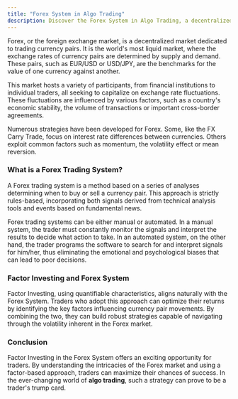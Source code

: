 ```yaml
---
title: "Forex System in Algo Trading"
description: Discover the Forex System in Algo Trading, a decentralized market dedicated to trading currency pairs with varying strategies including Factor Investing. Learn about manual vs automated systems, optimization, and resources for traders. Maximize chances of success in the Forex market through a systematic, rule-based approach.
---
```




Forex, or the foreign exchange market, is a decentralized market dedicated to trading currency pairs. It is the world's most liquid market, where the exchange rates of currency pairs are determined by supply and demand. These pairs, such as EUR/USD or USD/JPY, are the benchmarks for the value of one currency against another.

This market hosts a variety of participants, from financial institutions to individual traders, all seeking to capitalize on exchange rate fluctuations. These fluctuations are influenced by various factors, such as a country's economic stability, the volume of transactions or important cross-border agreements.

Numerous strategies have been developed for Forex. Some, like the FX Carry Trade, focus on interest rate differences between currencies. Others exploit common factors such as momentum, the volatility effect or mean reversion.

### What is a Forex Trading System?

A Forex trading system is a method based on a series of analyses determining when to buy or sell a currency pair. This approach is strictly rules-based, incorporating both signals derived from technical analysis tools and events based on fundamental news.

Forex trading systems can be either manual or automated. In a manual system, the trader must constantly monitor the signals and interpret the results to decide what action to take. In an automated system, on the other hand, the trader programs the software to search for and interpret signals for him/her, thus eliminating the emotional and psychological biases that can lead to poor decisions.

### Factor Investing and Forex System

Factor Investing, using quantifiable characteristics, aligns naturally with the Forex System. Traders who adopt this approach can optimize their returns by identifying the key factors influencing currency pair movements. By combining the two, they can build robust strategies capable of navigating through the volatility inherent in the Forex market.

### Conclusion

Factor Investing in the Forex System offers an exciting opportunity for traders. By understanding the intricacies of the Forex market and using a factor-based approach, traders can maximize their chances of success. In the ever-changing world of **algo trading**, such a strategy can prove to be a trader's trump card.
